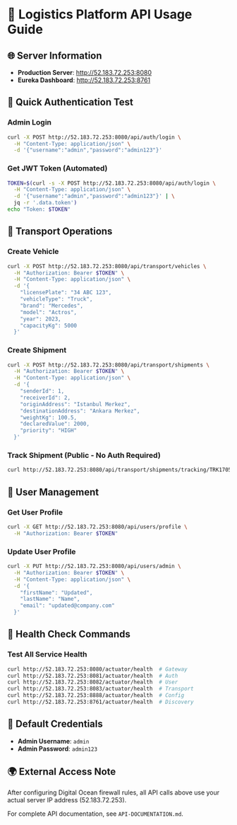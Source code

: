 # 🚀 Logistics Platform API Usage Guide

## 🌐 Server Information
- **Production Server**: http://52.183.72.253:8080
- **Eureka Dashboard**: http://52.183.72.253:8761

## 🔐 Quick Authentication Test

### Admin Login
```bash
curl -X POST http://52.183.72.253:8080/api/auth/login \
  -H "Content-Type: application/json" \
  -d '{"username":"admin","password":"admin123"}'
```

### Get JWT Token (Automated)
```bash
TOKEN=$(curl -s -X POST http://52.183.72.253:8080/api/auth/login \
  -H "Content-Type: application/json" \
  -d '{"username":"admin","password":"admin123"}' | \
  jq -r '.data.token')
echo "Token: $TOKEN"
```

## 🚛 Transport Operations

### Create Vehicle
```bash
curl -X POST http://52.183.72.253:8080/api/transport/vehicles \
  -H "Authorization: Bearer $TOKEN" \
  -H "Content-Type: application/json" \
  -d '{
    "licensePlate": "34 ABC 123",
    "vehicleType": "Truck",
    "brand": "Mercedes",
    "model": "Actros",
    "year": 2023,
    "capacityKg": 5000
  }'
```

### Create Shipment
```bash
curl -X POST http://52.183.72.253:8080/api/transport/shipments \
  -H "Authorization: Bearer $TOKEN" \
  -H "Content-Type: application/json" \
  -d '{
    "senderId": 1,
    "receiverId": 2,
    "originAddress": "Istanbul Merkez",
    "destinationAddress": "Ankara Merkez",
    "weightKg": 100.5,
    "declaredValue": 2000,
    "priority": "HIGH"
  }'
```

### Track Shipment (Public - No Auth Required)
```bash
curl http://52.183.72.253:8080/api/transport/shipments/tracking/TRK17056789123456
```

## 👥 User Management

### Get User Profile
```bash
curl -X GET http://52.183.72.253:8080/api/users/profile \
  -H "Authorization: Bearer $TOKEN"
```

### Update User Profile
```bash
curl -X PUT http://52.183.72.253:8080/api/users/admin \
  -H "Authorization: Bearer $TOKEN" \
  -H "Content-Type: application/json" \
  -d '{
    "firstName": "Updated",
    "lastName": "Name",
    "email": "updated@company.com"
  }'
```

## 🧪 Health Check Commands

### Test All Service Health
```bash
curl http://52.183.72.253:8080/actuator/health  # Gateway
curl http://52.183.72.253:8081/actuator/health  # Auth
curl http://52.183.72.253:8082/actuator/health  # User
curl http://52.183.72.253:8083/actuator/health  # Transport
curl http://52.183.72.253:8888/actuator/health  # Config
curl http://52.183.72.253:8761/actuator/health  # Discovery
```

## 🔧 Default Credentials
- **Admin Username**: `admin`
- **Admin Password**: `admin123`

## 🌍 External Access Note
After configuring Digital Ocean firewall rules, all API calls above use your actual server IP address (52.183.72.253).

For complete API documentation, see `API-DOCUMENTATION.md`.
